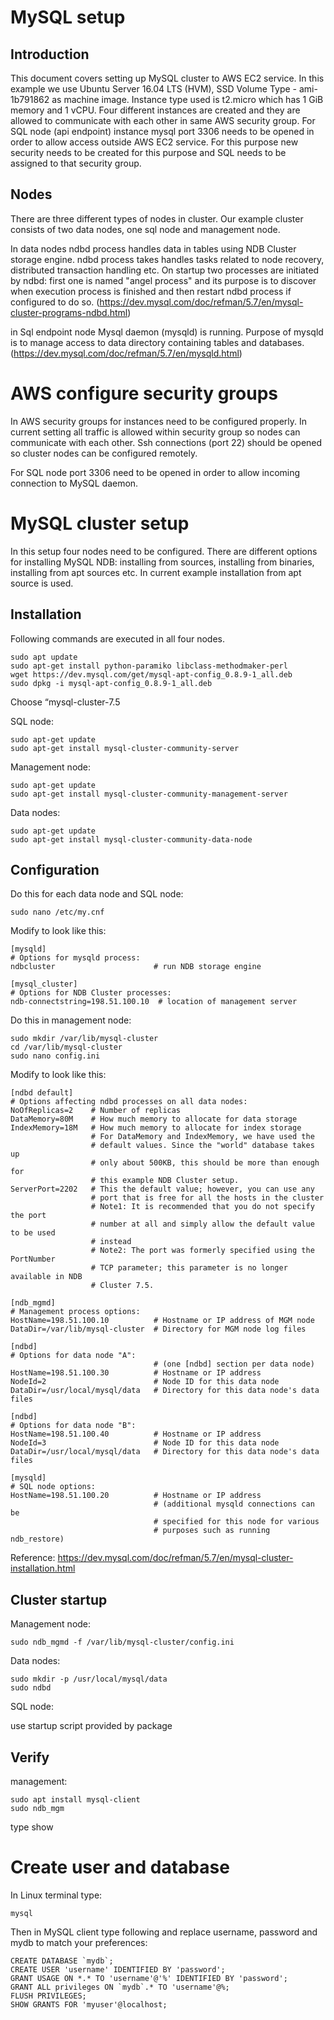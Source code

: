 # MySQL setup

## Introduction
This document covers setting up MySQL cluster to AWS EC2 service. In this example we use  Ubuntu Server 16.04 LTS (HVM), SSD Volume Type - ami-1b791862 as machine image. Instance type used is t2.micro which has 1 GiB memory and 1 vCPU. Four different instances are created and they are allowed to communicate with each other in same AWS security group. For SQL node (api endpoint) instance mysql port 3306 needs to be opened in order to allow access outside AWS EC2 service. For this purpose new security needs to be created for this purpose and SQL needs to be assigned to that security group.

## Nodes

There are three different types of nodes in cluster. Our example cluster consists of two data nodes, one sql node and management node. 

In data nodes ndbd process handles data in tables using NDB Cluster storage engine. ndbd process takes handles tasks related to node recovery, distributed transaction handling etc. On startup two processes are initiated by ndbd: first one is named "angel process" and its purpose is to discover when execution process is finished and then restart ndbd process if configured to do so.
(https://dev.mysql.com/doc/refman/5.7/en/mysql-cluster-programs-ndbd.html)

in Sql endpoint node Mysql daemon (mysqld) is running. Purpose of mysqld is to manage access to data directory containing tables and databases. (https://dev.mysql.com/doc/refman/5.7/en/mysqld.html)

# AWS configure security groups

In AWS security groups for instances need to be configured properly. In current setting all traffic is allowed within security group so nodes can communicate with each other. Ssh connections (port 22) should be opened so cluster nodes can be configured remotely.

For SQL node port 3306 need to be opened in order to allow incoming connection to MySQL daemon.

# MySQL cluster setup

In this setup four nodes need to be configured. There are different options for installing MySQL NDB: installing from sources, installing from binaries, installing from apt sources etc. In current example installation from apt source is used.

## Installation

Following commands are executed in all four nodes.

```console
sudo apt update
sudo apt-get install python-paramiko libclass-methodmaker-perl
wget https://dev.mysql.com/get/mysql-apt-config_0.8.9-1_all.deb
sudo dpkg -i mysql-apt-config_0.8.9-1_all.deb
```
Choose “mysql-cluster-7.5

SQL node:

```console
sudo apt-get update
sudo apt-get install mysql-cluster-community-server
```

Management node:

```console
sudo apt-get update
sudo apt-get install mysql-cluster-community-management-server
```

Data nodes:

```console
sudo apt-get update
sudo apt-get install mysql-cluster-community-data-node
```

## Configuration

Do this for each data node and SQL node:
```console
sudo nano /etc/my.cnf
```
Modify to look like this:
```
[mysqld]
# Options for mysqld process:
ndbcluster                      # run NDB storage engine

[mysql_cluster]
# Options for NDB Cluster processes:
ndb-connectstring=198.51.100.10  # location of management server
```

Do this in management node:

```console
sudo mkdir /var/lib/mysql-cluster
cd /var/lib/mysql-cluster
sudo nano config.ini
```

Modify to look like this:
```
[ndbd default]
# Options affecting ndbd processes on all data nodes:
NoOfReplicas=2    # Number of replicas
DataMemory=80M    # How much memory to allocate for data storage
IndexMemory=18M   # How much memory to allocate for index storage
                  # For DataMemory and IndexMemory, we have used the
                  # default values. Since the "world" database takes up
                  # only about 500KB, this should be more than enough for
                  # this example NDB Cluster setup.
ServerPort=2202   # This the default value; however, you can use any
                  # port that is free for all the hosts in the cluster
                  # Note1: It is recommended that you do not specify the port
                  # number at all and simply allow the default value to be used
                  # instead
                  # Note2: The port was formerly specified using the PortNumber 
                  # TCP parameter; this parameter is no longer available in NDB
                  # Cluster 7.5.

[ndb_mgmd]
# Management process options:
HostName=198.51.100.10          # Hostname or IP address of MGM node
DataDir=/var/lib/mysql-cluster  # Directory for MGM node log files

[ndbd]
# Options for data node "A":
                                # (one [ndbd] section per data node)
HostName=198.51.100.30          # Hostname or IP address
NodeId=2                        # Node ID for this data node
DataDir=/usr/local/mysql/data   # Directory for this data node's data files

[ndbd]
# Options for data node "B":
HostName=198.51.100.40          # Hostname or IP address
NodeId=3                        # Node ID for this data node
DataDir=/usr/local/mysql/data   # Directory for this data node's data files

[mysqld]
# SQL node options:
HostName=198.51.100.20          # Hostname or IP address
                                # (additional mysqld connections can be
                                # specified for this node for various
                                # purposes such as running ndb_restore)
```

Reference:
https://dev.mysql.com/doc/refman/5.7/en/mysql-cluster-installation.html

## Cluster startup

Management node:

```console
sudo ndb_mgmd -f /var/lib/mysql-cluster/config.ini
```

Data nodes:

```console
sudo mkdir -p /usr/local/mysql/data
sudo ndbd
```

SQL node:

use startup script provided by package

## Verify

management:
```console
sudo apt install mysql-client
sudo ndb_mgm
```
type show

# Create user and database

In Linux terminal type:
```console
mysql
```

Then in MySQL client type following and replace username, password and mydb to match your preferences:
```console
CREATE DATABASE `mydb`;
CREATE USER 'username' IDENTIFIED BY 'password';
GRANT USAGE ON *.* TO 'username'@'%' IDENTIFIED BY 'password';
GRANT ALL privileges ON `mydb`.* TO 'username'@%;
FLUSH PRIVILEGES;
SHOW GRANTS FOR 'myuser'@localhost;
```
